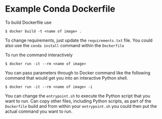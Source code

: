 # Example Conda Dockerfile

To build Dockerfile use

```
$ docker build -t <name of image> .
```

To change requirements, just update the `requirements.txt` file. You
could also use the `conda install` command within the `Dockerfile`

To run the command interactively

```
$ docker run -it --rm <name of image>
```

You can pass parameters through to Docker command like the following command that would get you into an interactive Python shell.

```
$ docker run -it --rm <name of image> -i
```

You can change the `entrypoint.sh` to execute the Python script that
you want to run. Can copy other files, including Python scripts, as
part of the `Dockerfile` build and from within your `entrypoint.sh` you
could then put the actual command you want to run.
